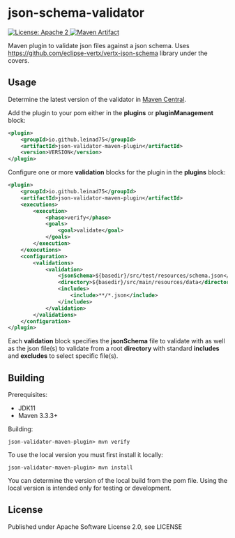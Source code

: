json-schema-validator
=====================

<a href="https://raw.githubusercontent.com/leinad75/json-schema-validator/master/LICENSE">
    <img src="https://img.shields.io/hexpm/l/plug.svg"
         alt="License: Apache 2">
</a>
<a href="http://search.maven.org/#search%7Cga%7C1%7Cg%3A%22io.github.leinad75%22%20a%3A%22json-schema-validator%22">
    <img src="https://img.shields.io/maven-central/v/io.github.leinad75/json-schema-validator.svg"
         alt="Maven Artifact">
</a>

Maven plugin to validate json files against a json schema. Uses https://github.com/eclipse-vertx/vertx-json-schema library under the covers.

Usage
-----

Determine the latest version of the validator in [Maven Central](http://search.maven.org/#search%7Cga%7C1%7Cg%3A%22io.github.leinad75%22%20a%3A%22json-schema-validator%22).

Add the plugin to your pom either in the __plugins__ or __pluginManagement__ block:

```xml
<plugin>
    <groupId>io.github.leinad75</groupId>
    <artifactId>json-validator-maven-plugin</artifactId>
    <version>VERSION</version>
</plugin>
```

Configure one or more __validation__ blocks for the plugin in the __plugins__ block:

```xml
<plugin>
    <groupId>io.github.leinad75</groupId>
    <artifactId>json-validator-maven-plugin</artifactId>
    <executions>
        <execution>
            <phase>verify</phase>
            <goals>
                <goal>validate</goal>
            </goals>
        </execution>
    </executions>
    <configuration>
        <validations>
            <validation>
                <jsonSchema>${basedir}/src/test/resources/schema.json</jsonSchema>
                <directory>${basedir}/src/main/resources/data</directory>
                <includes>
                    <include>**/*.json</include>
                </includes>
            </validation>
        </validations>
    </configuration>
</plugin>
```

Each __validation__ block specifies the __jsonSchema__ file to validate with as well as the json file(s) to validate from a root __directory__ with standard __includes__ and __excludes__ to select specific file(s).

Building
--------

Prerequisites:
* JDK11
* Maven 3.3.3+

Building:

    json-validator-maven-plugin> mvn verify

To use the local version you must first install it locally:

    json-validator-maven-plugin> mvn install

You can determine the version of the local build from the pom file.  Using the local version is intended only for testing or development.

License
-------

Published under Apache Software License 2.0, see LICENSE

